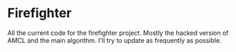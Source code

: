 Firefighter
===========

All the current code for the firefighter project. Mostly the hacked version of AMCL and the main algorithm. I'll try to update as frequently as possible.
